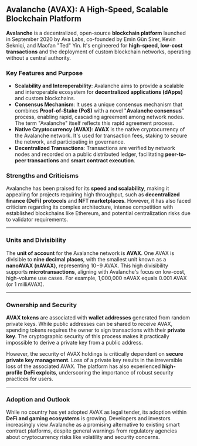 ## Avalanche (AVAX): A High-Speed, Scalable Blockchain Platform

**Avalanche** is a decentralized, open-source **blockchain platform** launched in September 2020 by Ava Labs, co-founded by Emin Gün Sirer, Kevin Sekniqi, and Maofan "Ted" Yin. It's engineered for **high-speed, low-cost transactions** and the deployment of custom blockchain networks, operating without a central authority.

### Key Features and Purpose

-   **Scalability and Interoperability**: Avalanche aims to provide a scalable and interoperable ecosystem for **decentralized applications (dApps)** and custom blockchains.
-   **Consensus Mechanism**: It uses a unique consensus mechanism that combines **Proof-of-Stake (PoS)** with a novel "**Avalanche consensus**" process, enabling rapid, cascading agreement among network nodes. The term "Avalanche" itself reflects this rapid agreement process.
-   **Native Cryptocurrency (AVAX)**: **AVAX** is the native cryptocurrency of the Avalanche network. It's used for transaction fees, staking to secure the network, and participating in governance.
-   **Decentralized Transactions**: Transactions are verified by network nodes and recorded on a public distributed ledger, facilitating **peer-to-peer transactions** and **smart contract execution**.

### Strengths and Criticisms

Avalanche has been praised for its **speed and scalability**, making it appealing for projects requiring high throughput, such as **decentralized finance (DeFi) protocols** and **NFT marketplaces**. However, it has also faced criticism regarding its complex architecture, intense competition with established blockchains like Ethereum, and potential centralization risks due to validator requirements.

----------

### Units and Divisibility

The **unit of account** for the Avalanche network is **AVAX**. One AVAX is divisible to **nine decimal places**, with the smallest unit known as a **nanoAVAX (nAVAX)**, representing 10−9 AVAX. This high divisibility supports **microtransactions**, aligning with Avalanche's focus on low-cost, high-volume use cases. For example, 1,000,000 nAVAX equals 0.001 AVAX (or 1 milliAVAX).

----------

### Ownership and Security

**AVAX tokens** are associated with **wallet addresses** generated from random private keys. While public addresses can be shared to receive AVAX, spending tokens requires the owner to sign transactions with their **private key**. The cryptographic security of this process makes it practically impossible to derive a private key from a public address.

However, the security of AVAX holdings is critically dependent on **secure private key management**. Loss of a private key results in the irreversible loss of the associated AVAX. The platform has also experienced **high-profile DeFi exploits**, underscoring the importance of robust security practices for users.

----------

### Adoption and Outlook

While no country has yet adopted AVAX as legal tender, its adoption within **DeFi and gaming ecosystems** is growing. Developers and investors increasingly view Avalanche as a promising alternative to existing smart contract platforms, despite general warnings from regulatory agencies about cryptocurrency risks like volatility and security concerns.

